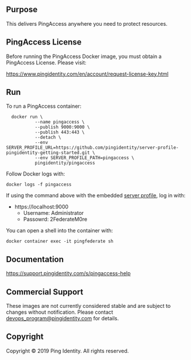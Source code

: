 ## Purpose
This delivers PingAccess anywhere you need to protect resources.

## PingAccess License
Before running the PingAccess Docker image, you must obtain a PingAccess License. Please visit:

https://www.pingidentity.com/en/account/request-license-key.html

## Run
To run a PingAccess container: 

```shell
  docker run \
           --name pingaccess \
           --publish 9000:9000 \
           --publish 443:443 \
           --detach \
           --env SERVER_PROFILE_URL=https://github.com/pingidentity/server-profile-pingidentity-getting-started.git \
           --env SERVER_PROFILE_PATH=pingaccess \
           pingidentity/pingaccess
```


Follow Docker logs with:

```
docker logs -f pingaccess
```

If using the command above with the embedded [server profile](../server-profiles/README.md), log in with: 
* https://localhost:9000
  * Username: Administrator
  * Passowrd: 2FederateM0re


You can open a shell into the container with: 

```
docker container exec -it pingfederate sh
```


## Documentation
https://support.pingidentity.com/s/pingaccess-help

## Commercial Support
These images are not currently considered stable and are subject to changes without notification.
Please contact devops_program@pingidentity.com for details.

## Copyright
Copyright © 2019 Ping Identity. All rights reserved.